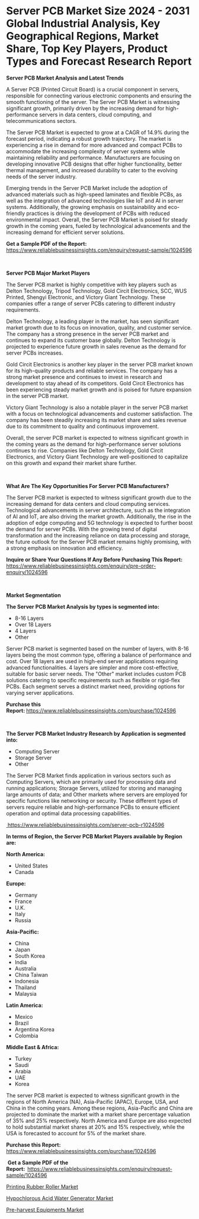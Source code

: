 <p><h1>Server PCB Market Size 2024 - 2031 Global Industrial Analysis, Key Geographical Regions, Market Share, Top Key Players, Product Types and Forecast Research Report</h1></p><p><strong>Server PCB Market Analysis and Latest Trends</strong></p>
<p><p>A Server PCB (Printed Circuit Board) is a crucial component in servers, responsible for connecting various electronic components and ensuring the smooth functioning of the server. The Server PCB Market is witnessing significant growth, primarily driven by the increasing demand for high-performance servers in data centers, cloud computing, and telecommunications sectors. </p><p>The Server PCB Market is expected to grow at a CAGR of 14.9% during the forecast period, indicating a robust growth trajectory. The market is experiencing a rise in demand for more advanced and compact PCBs to accommodate the increasing complexity of server systems while maintaining reliability and performance. Manufacturers are focusing on developing innovative PCB designs that offer higher functionality, better thermal management, and increased durability to cater to the evolving needs of the server industry.</p><p>Emerging trends in the Server PCB Market include the adoption of advanced materials such as high-speed laminates and flexible PCBs, as well as the integration of advanced technologies like IoT and AI in server systems. Additionally, the growing emphasis on sustainability and eco-friendly practices is driving the development of PCBs with reduced environmental impact. Overall, the Server PCB Market is poised for steady growth in the coming years, fueled by technological advancements and the increasing demand for efficient server solutions.</p></p>
<p><strong>Get a Sample PDF of the Report:&nbsp;</strong> <a href="https://www.reliablebusinessinsights.com/enquiry/request-sample/1024596">https://www.reliablebusinessinsights.com/enquiry/request-sample/1024596</a></p>
<p>&nbsp;</p>
<p><strong>Server PCB Major Market Players</strong></p>
<p><p>The Server PCB market is highly competitive with key players such as Delton Technology, Tripod Technology, Gold Circit Electronics, SCC, WUS Printed, Shengyi Electronic, and Victory Giant Technology. These companies offer a range of server PCBs catering to different industry requirements.</p><p>Delton Technology, a leading player in the market, has seen significant market growth due to its focus on innovation, quality, and customer service. The company has a strong presence in the server PCB market and continues to expand its customer base globally. Delton Technology is projected to experience future growth in sales revenue as the demand for server PCBs increases.</p><p>Gold Circit Electronics is another key player in the server PCB market known for its high-quality products and reliable services. The company has a strong market presence and continues to invest in research and development to stay ahead of its competitors. Gold Circit Electronics has been experiencing steady market growth and is poised for future expansion in the server PCB market.</p><p>Victory Giant Technology is also a notable player in the server PCB market with a focus on technological advancements and customer satisfaction. The company has been steadily increasing its market share and sales revenue due to its commitment to quality and continuous improvement.</p><p>Overall, the server PCB market is expected to witness significant growth in the coming years as the demand for high-performance server solutions continues to rise. Companies like Delton Technology, Gold Circit Electronics, and Victory Giant Technology are well-positioned to capitalize on this growth and expand their market share further.</p></p>
<p>&nbsp;</p>
<p><strong>What Are The Key Opportunities For Server PCB Manufacturers?</strong></p>
<p><p>The Server PCB market is expected to witness significant growth due to the increasing demand for data centers and cloud computing services. Technological advancements in server architecture, such as the integration of AI and IoT, are also driving the market growth. Additionally, the rise in the adoption of edge computing and 5G technology is expected to further boost the demand for server PCBs. With the growing trend of digital transformation and the increasing reliance on data processing and storage, the future outlook for the Server PCB market remains highly promising, with a strong emphasis on innovation and efficiency.</p></p>
<p><strong>Inquire or Share Your Questions If Any Before Purchasing This Report:</strong> <a href="https://www.reliablebusinessinsights.com/enquiry/pre-order-enquiry/1024596">https://www.reliablebusinessinsights.com/enquiry/pre-order-enquiry/1024596</a></p>
<p>&nbsp;</p>
<p><strong>Market Segmentation</strong></p>
<p><strong>The Server PCB Market Analysis by types is segmented into:</strong></p>
<p><ul><li>8-16 Layers</li><li>Over 18 Layers</li><li>4 Layers</li><li>Other</li></ul></p>
<p><p>Server PCB market is segmented based on the number of layers, with 8-16 layers being the most common type, offering a balance of performance and cost. Over 18 layers are used in high-end server applications requiring advanced functionalities. 4 layers are simpler and more cost-effective, suitable for basic server needs. The "Other" market includes custom PCB solutions catering to specific requirements such as flexible or rigid-flex PCBs. Each segment serves a distinct market need, providing options for varying server applications.</p></p>
<p><strong>Purchase this Report:&nbsp;</strong><a href="https://www.reliablebusinessinsights.com/purchase/1024596">https://www.reliablebusinessinsights.com/purchase/1024596</a></p>
<p>&nbsp;</p>
<p><strong>The Server PCB Market Industry Research by Application is segmented into:</strong></p>
<p><ul><li>Computing Server</li><li>Storage Server</li><li>Other</li></ul></p>
<p><p>The Server PCB Market finds application in various sectors such as Computing Servers, which are primarily used for processing data and running applications; Storage Servers, utilized for storing and managing large amounts of data; and Other markets where servers are employed for specific functions like networking or security. These different types of servers require reliable and high-performance PCBs to ensure efficient operation and optimal data processing capabilities.</p></p>
<p><a href="https://www.reliablebusinessinsights.com/server-pcb-r1024596">&nbsp;https://www.reliablebusinessinsights.com/server-pcb-r1024596</a></p>
<p><strong>In terms of Region, the Server PCB Market Players available by Region are:</strong></p>
<p>
    <p> <strong> North America: </strong>
        <ul>
            <li>United States</li>
            <li>Canada</li>
        </ul>
        </p> 
    <p> <strong> Europe: </strong>
        <ul>
            <li>Germany</li>
            <li>France</li>
            <li>U.K.</li>
            <li>Italy</li>
            <li>Russia</li>
        </ul>
        </p> 
    <p> <strong> Asia-Pacific: </strong>
        <ul>
            <li>China</li>
            <li>Japan</li>
            <li>South Korea</li>
            <li>India</li>
            <li>Australia</li>
            <li>China Taiwan</li>
            <li>Indonesia</li>
            <li>Thailand</li>
            <li>Malaysia</li>
        </ul>
        </p> 
    <p> <strong> Latin America: </strong>
        <ul>
            <li>Mexico</li>
            <li>Brazil</li>
            <li>Argentina Korea</li>
            <li>Colombia</li>
        </ul>
        </p> 
    <p> <strong> Middle East & Africa: </strong>
        <ul>
            <li>Turkey</li>
            <li>Saudi</li>
            <li>Arabia</li>
            <li>UAE</li>
            <li>Korea</li>
        </ul>
    </p>
    </p>
<p><p>The server PCB market is expected to witness significant growth in the regions of North America (NA), Asia-Pacific (APAC), Europe, USA, and China in the coming years. Among these regions, Asia-Pacific and China are projected to dominate the market with a market share percentage valuation of 35% and 25% respectively. North America and Europe are also expected to hold substantial market shares at 20% and 15% respectively, while the USA is forecasted to account for 5% of the market share.</p></p>
<p><strong>Purchase this Report: </strong><a href="https://www.reliablebusinessinsights.com/purchase/1024596">https://www.reliablebusinessinsights.com/purchase/1024596</a></p>
<p>&nbsp;<strong>Get a Sample PDF of the Report:&nbsp;&nbsp;</strong><a href="https://www.reliablebusinessinsights.com/enquiry/request-sample/1024596">https://www.reliablebusinessinsights.com/enquiry/request-sample/1024596</a></p>
<p><strong></strong></p>
<p><p><a href="https://www.linkedin.com/pulse/printing-rubber-roller-market-global-regional-analysis-2024-em5me">Printing Rubber Roller Market</a></p><p><a href="https://www.linkedin.com/pulse/hypochlorous-acid-water-generator-market-ndash-industry-n1f2e">Hypochlorous Acid Water Generator Market</a></p><p><a href="https://www.linkedin.com/pulse/global-pre-harvest-equipments-market-share-growth-opportunities-tjgle">Pre-harvest Equipments Market</a></p></p>